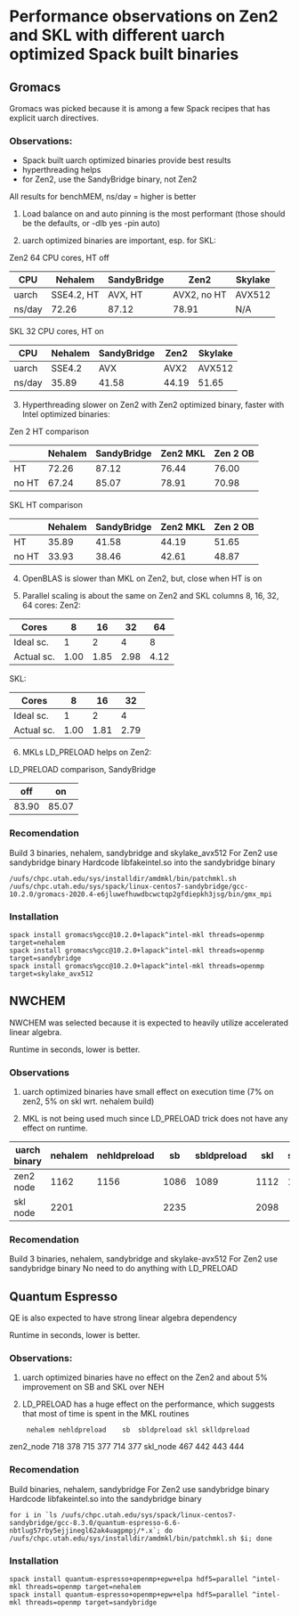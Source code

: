 # Performance observations on Zen2 and SKL with different uarch optimized Spack built binaries

## Gromacs

Gromacs was picked because it is among a few Spack recipes that has explicit uarch directives.

### Observations:

- Spack built uarch optimized binaries provide best results
- hyperthreading helps
- for Zen2, use the SandyBridge binary, not Zen2

All results for benchMEM, ns/day = higher is better

1. Load balance on and auto pinning is the most performant (those should be the defaults, or -dlb yes -pin auto)

2. uarch optimized binaries are important, esp. for SKL:

Zen2 64 CPU cores, HT off	
			
|CPU	|Nehalem	|SandyBridge	|Zen2		|Skylake|
|---    |---            |---            |---            |---    |
|uarch	|SSE4.2, HT	|AVX, HT	|AVX2, no HT	|AVX512|
|ns/day	|72.26		|87.12		|78.91		|N/A|

SKL 32 CPU cores, HT on				

|CPU	|Nehalem	|SandyBridge	|Zen2	|Skylake|
|---    |---            |---            |---            |---    |
|uarch	|SSE4.2	        |AVX		|AVX2	|AVX512|
|ns/day	|35.89	        |41.58		|44.19	|51.65|

3. Hyperthreading slower on Zen2 with Zen2 optimized binary, faster with Intel optimized binaries:

Zen 2 HT comparison				

|	|Nehalem	|SandyBridge	|Zen2 MKL	|Zen 2 OB|
|---    |---            |---            |---            |---    |
|HT	|72.26	        |87.12		|76.44		|76.00|
|no HT	|67.24	        |85.07		|78.91		|70.98|

SKL HT comparison				

|	|Nehalem	|SandyBridge	|Zen2 MKL	|Zen 2 OB|
|---    |---            |---            |---            |---    |
|HT	|35.89	        |41.58	        |44.19	        |51.65|
|no HT	|33.93	        |38.46	        |42.61	        |48.87|

4. OpenBLAS is slower than MKL on Zen2, but, close when HT is on

5. Parallel scaling is about the same on Zen2 and SKL columns 8, 16, 32, 64 cores:
Zen2:

|Cores          |8	|16	|32	|64|
|---            |---    |---    |---    |---    |
|Ideal sc.      |1	|2	|4	|8|
|Actual sc.     |1.00	|1.85	|2.98	|4.12|

SKL:

|Cores          |8	|16	|32	|
|---            |---    |---    |---    |
|Ideal sc.      |1	|2	|4	|
|Actual sc.     |1.00	|1.81	|2.79

6. MKLs LD_PRELOAD helps on Zen2:

LD_PRELOAD comparison, SandyBridge

|off	|on|
|---	|---|
|83.90	|85.07|

### Recomendation

Build 3 binaries, nehalem, sandybridge and skylake_avx512
For Zen2 use sandybridge binary
Hardcode libfakeintel.so into the sandybridge binary
```
/uufs/chpc.utah.edu/sys/installdir/amdmkl/bin/patchmkl.sh /uufs/chpc.utah.edu/sys/spack/linux-centos7-sandybridge/gcc-10.2.0/gromacs-2020.4-e6jluwefhuwdbcwctqp2gfdiepkh3jsg/bin/gmx_mpi
```

### Installation
```
spack install gromacs%gcc@10.2.0+lapack^intel-mkl threads=openmp target=nehalem
spack install gromacs%gcc@10.2.0+lapack^intel-mkl threads=openmp target=sandybridge
spack install gromacs%gcc@10.2.0+lapack^intel-mkl threads=openmp target=skylake_avx512
```

## NWCHEM

NWCHEM was selected because it is expected to heavily utilize accelerated linear algebra.

Runtime in seconds, lower is better.

### Observations

1. uarch optimized binaries have small effect on execution time (7% on zen2, 5% on skl wrt. nehalem build)

2. MKL is not being used much since LD_PRELOAD trick does not have any effect on runtime.

|uarch binary	|nehalem	|nehldpreload	|sb	        |sbldpreload	|skl	|sklldpreload	|zen2	|zen2ldpreload
|---            |---            |---            |---            |---            |---    |---            |---    |---|
|zen2 node	|1162	        |1156		|1086	        |1089		|1112	|1142		|1112	|1142|
|skl node	|2201		|	        |2235		|	        |2098	|		|2189   ||	

### Recomendation

Build 3 binaries, nehalem, sandybridge and skylake-avx512
For Zen2 use sandybridge binary
No need to do anything with LD_PRELOAD

## Quantum Espresso

QE is also expected to have strong linear algebra dependency


Runtime in seconds, lower is better.

### Observations:

1. uarch optimized binaries have no effect on the Zen2 and about 5% improvement on SB and SKL over NEH

2. LD_PRELOAD has a huge effect on the performance, which suggests that most of time is spent in the MKL routines

		nehalem	nehldpreload	sb	sbldpreload	skl	sklldpreload
zen2_node	718	378		715	377		714	377
skl_node	467			442	443		444	

### Recomendation

Build binaries, nehalem, sandybridge
For Zen2 use sandybridge binary
Hardcode libfakeintel.so into the sandybridge binary
```
for i in `ls /uufs/chpc.utah.edu/sys/spack/linux-centos7-sandybridge/gcc-8.3.0/quantum-espresso-6.6-nbtlug57rby5ejjinegl62ak4uagpmpj/*.x`; do /uufs/chpc.utah.edu/sys/installdir/amdmkl/bin/patchmkl.sh $i; done
```

### Installation
```
spack install quantum-espresso+openmp+epw+elpa hdf5=parallel ^intel-mkl threads=openmp target=nehalem
spack install quantum-espresso+openmp+epw+elpa hdf5=parallel ^intel-mkl threads=openmp target=sandybridge
```
